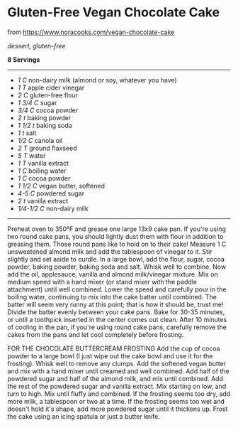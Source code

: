 # Gluten-Free Vegan Chocolate Cake

from https://www.noracooks.com/vegan-chocolate-cake

*dessert, gluten-free*

**8 Servings**

---

- *1 C* non-dairy milk (almond or soy, whatever you have)
- *1 T* apple cider vinegar
- *2 C* gluten-free flour
- *1 3/4 C* sugar
- *3/4 C* cocoa powder
- *2 t* baking powder
- *1 1/2 t* baking soda
- *1 t* salt
- *1/2 C* canola oil
- *2 T* ground flaxseed
- *5 T* water
- *1 T* vanilla extract
- *1 C* boiling water
- *1 C* cocoa powder
- *1 1/2 C* vegan butter, softened
- *4-5 C* powdered sugar
- *2 t* vanilla extract
- *1/4-1/2 C* non-dairy milk

---

Preheat oven to 350°F and grease one large 13x9 cake pan. If you're using two 
round cake pans, you should lightly dust them with flour in addition to 
greasing them. Those round pans like to hold on to their cake! Measure 1 C 
unsweetened almond milk and add the tablespoon of vinegar to it. Stir slightly 
and set aside to curdle. In a large bowl, add the flour, sugar, cocoa powder, 
baking powder, baking soda and salt. Whisk well to combine. Now add the oil, 
applesauce, vanilla and almond milk/vinegar mixture. Mix on medium speed with a 
hand mixer (or stand mixer with the paddle attachment) until well combined.
Lower the speed and carefully pour in the boiling water, continuing to mix into 
the cake batter until combined. The batter will seem very runny at this point; 
that is how it should be, trust me! Divide the batter evenly between your cake 
pans. Bake for 30-35 minutes, or until a toothpick inserted in the center comes 
out clean. After 10 minutes of cooling in the pan, if you're using round cake
pans, carefully remove the cakes from the pans and let cool completely before 
frosting.

FOR THE CHOCOLATE BUTTERCREAM FROSTING
Add the cup of cocoa powder to a large bowl (I just wipe out the cake bowl and 
use it for the frosting). Whisk well to remove any clumps. Add the softened 
vegan butter and mix with a hand mixer until creamed and well combined. Add 
half of the powdered sugar and half of the almond milk, and mix until combined. 
Add the rest of the powdered sugar and vanilla extract. Mix starting on low, 
and turn to high. Mix until fluffy and combined. If the frosting seems too dry, 
add more milk, a tablespoon or two at a time. If the frosting seems too wet and 
doesn't hold it's shape, add more powdered sugar until it thickens up. Frost 
the cake using an icing spatula or just a butter knife.
